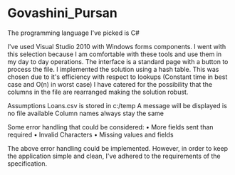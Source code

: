 # Govashini_Pursan
The programming language I've picked is C#
 
I've used Visual Studio 2010 with Windows forms components. I went with this selection because I am comfortable with these tools and use them in my day to day operations.
The interface is a standard page with a button to process the file.
I implemented the solution using a hash table. This was chosen due to it's efficiency with respect to lookups (Constant time in best case and O(n) in worst case)
I have catered for the possibility that the columns in the file are rearranged making the solution robust.

Assumptions 
Loans.csv is stored in c:/temp
A message will be displayed is no file available
Column names always stay the same

Some error handling that could be considered:
•  More fields sent than required
•  Invalid Characters
•  Missing values and fields

The above error handling could be implemented. 
However, in order to keep the application simple and clean, I've adhered to the requirements of the specification. 
